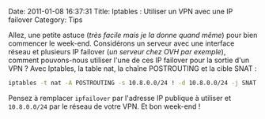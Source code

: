 Date: 2011-01-08 16:37:31
Title: Iptables : Utiliser un VPN avec une IP failover
Category: Tips

Allez, une petite astuce (_très facile mais je la donne quand même_) pour bien commencer le week-end. Considérons un serveur avec une interface réseau et plusieurs IP failover (_un serveur chez OVH par exemple_), comment pouvons-nous utiliser l'une de ces IP failover pour la sortie d'un VPN ? Avec Iptables, la table nat, la chaîne POSTROUTING et la cible SNAT :

``` bash
iptables -t nat -A POSTROUTING -s 10.8.0.0/24 ! -d 10.8.0.0/24 -j SNAT --to-source ipfailover
```

Pensez à remplacer `ipfailover` par l'adresse IP publique à utiliser et `10.8.0.0/24` par le réseau de votre VPN. Et bon week-end !
